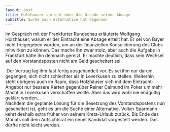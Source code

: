 ```yaml
---
layout: post
title: Holzhäuser spricht über die Gründe seiner Absage
subtitle: Suche nach Alternative hat begonnen
---
```


Im Gespräch mit der Frankfurter Rundschau erläuterte Wolfgang Holzhäuser, warum er der Eintracht eine Absage erteilt hat. Er sei von Bayer nicht freigegeben worden, um an der finanziellen Konsolidierung des Clubs mitwirken zu können. Das mache ihn  zwar stolz, aber auch die Aufgabe in Frankfurt hätte ihn demnach gereizt. Er machte deutlich, dass sein Wechsel auf den Vorstandsposten nicht am Geld gescheitert sei.

 Der Vertrag lag ihm fast fertig ausgehandelt vor. Es sei ihm nur darum gegangen, sich nicht schlechter als in Leverkusen zu stellen. Weiterhin steht übrigens auch im Raum, dass Holzhäuser sich mit dem Eintracht-Angebot nur bessere Karten gegenüber Reiner Calmund im Poker um mehr Macht in Leverkusen verschaffen wollte. Aber das wird wohl nie endgültig geklärt werden...  
Nachdem die geplante Lösung für die Besetzung des Vorstandspostens nun gescheitert ist, geht es um die Suche einer Alternative. Volker Sparmann kehrt deshalb extra früher von seinem Kreta-Urlaub zurück. Bis Ende des Monats soll dem Aufsichtsrat ein neuer Kandidat vorgestellt werden. Das dürfte nicht leicht werden.
